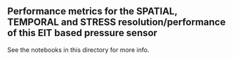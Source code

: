 ## Performance metrics for the SPATIAL, TEMPORAL and STRESS resolution/performance of this EIT based pressure sensor

See the notebooks in this directory for more info.
